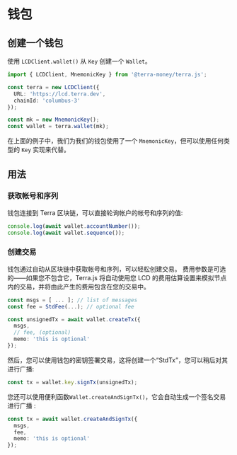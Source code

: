 # 钱包

## 创建一个钱包

使用 `LCDClient.wallet()` 从 `Key` 创建一个 `Wallet`。

```ts
import { LCDClient, MnemonicKey } from '@terra-money/terra.js';

const terra = new LCDClient({
  URL: 'https://lcd.terra.dev',
  chainId: 'columbus-3'
});

const mk = new MnemonicKey();
const wallet = terra.wallet(mk);
```

在上面的例子中，我们为我们的钱包使用了一个 `MnemonicKey`，但可以使用任何类型的 `Key` 实现来代替。

## 用法

### 获取帐号和序列

钱包连接到 Terra 区块链，可以直接轮询帐户的帐号和序列的值: 

```ts
console.log(await wallet.accountNumber());
console.log(await wallet.sequence());
```

### 创建交易

钱包通过自动从区块链中获取帐号和序列，可以轻松创建交易。 费用参数是可选的——如果您不包含它，Terra.js 将自动使用您 LCD 的费用估算设置来模拟节点内的交易，并将由此产生的费用包含在您的交易中。 

```ts
const msgs = [ ... ]; // list of messages
const fee = StdFee(...); // optional fee

const unsignedTx = await wallet.createTx({
  msgs,
  // fee, (optional)
  memo: 'this is optional'
});
```

然后，您可以使用钱包的密钥签署交易，这将创建一个“StdTx”，您可以稍后对其进行广播: 

```ts
const tx = wallet.key.signTx(unsignedTx);
```

您还可以使用便利函数`Wallet.createAndSignTx()`，它会自动生成一个签名交易进行广播 :

```ts
const tx = await wallet.createAndSignTx({
  msgs,
  fee,  
  memo: 'this is optional'
});
```
